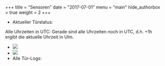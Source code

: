 +++
title = "Sensoren"
date = "2017-07-01"
menu = "main"
hide_authorbox = true
weight = 2
+++
* Aktueller Türstatus:  

Alle Uhrzeiten in UTC: Gerade sind alle Uhrzeiten noch in UTC, d.h. +1h ergibt
die aktuelle Uhrzeit in Ulm.

  * ![](http://frrm.de/sensors/plot_24h.png)
  * ![](http://frrm.de/sensors/plot_all.png)
  * Alle Tür-Logs:  

